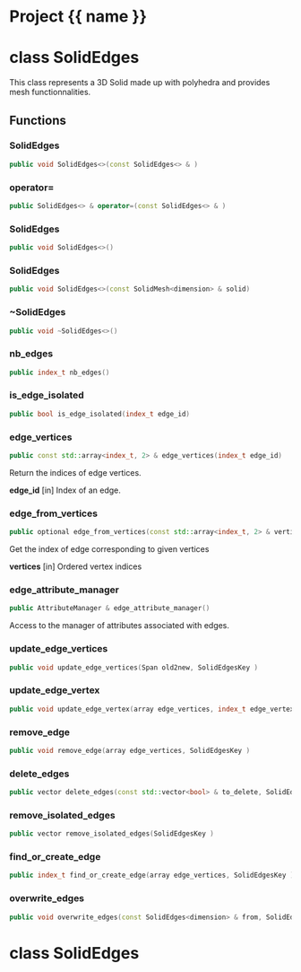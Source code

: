 <script setup>
import {useRoute} from 'vitepress'
const {path} = useRoute()
const tokens = path.split('/')
const words = tokens[2].split('-');
for (let i = 0; i < words.length; i++) {
    words[i] = words[i].charAt(0).toUpperCase() + words[i].slice(1);
    words[i] = words[i].replace('geode', 'Geode')
}
const name = words.join('-');
</script>
# Project {{ name }}

# class SolidEdges


 This class represents a 3D Solid made up with polyhedra and provides mesh functionnalities.



## Functions

### SolidEdges

```cpp
public void SolidEdges<>(const SolidEdges<> & )
```


### operator=

```cpp
public SolidEdges<> & operator=(const SolidEdges<> & )
```


### SolidEdges

```cpp
public void SolidEdges<>()
```


### SolidEdges

```cpp
public void SolidEdges<>(const SolidMesh<dimension> & solid)
```


### ~SolidEdges

```cpp
public void ~SolidEdges<>()
```


### nb_edges

```cpp
public index_t nb_edges()
```


### is_edge_isolated

```cpp
public bool is_edge_isolated(index_t edge_id)
```


### edge_vertices

```cpp
public const std::array<index_t, 2> & edge_vertices(index_t edge_id)
```


 Return the indices of edge vertices.

**edge_id** [in] Index of an edge.

### edge_from_vertices

```cpp
public optional edge_from_vertices(const std::array<index_t, 2> & vertices)
```


 Get the index of edge corresponding to given vertices

**vertices** [in] Ordered vertex indices

### edge_attribute_manager

```cpp
public AttributeManager & edge_attribute_manager()
```


 Access to the manager of attributes associated with edges.

### update_edge_vertices

```cpp
public void update_edge_vertices(Span old2new, SolidEdgesKey )
```


### update_edge_vertex

```cpp
public void update_edge_vertex(array edge_vertices, index_t edge_vertex_id, index_t new_vertex_id, SolidEdgesKey )
```


### remove_edge

```cpp
public void remove_edge(array edge_vertices, SolidEdgesKey )
```


### delete_edges

```cpp
public vector delete_edges(const std::vector<bool> & to_delete, SolidEdgesKey )
```


### remove_isolated_edges

```cpp
public vector remove_isolated_edges(SolidEdgesKey )
```


### find_or_create_edge

```cpp
public index_t find_or_create_edge(array edge_vertices, SolidEdgesKey )
```


### overwrite_edges

```cpp
public void overwrite_edges(const SolidEdges<dimension> & from, SolidEdgesKey )
```




# class SolidEdges


